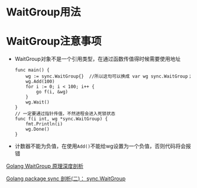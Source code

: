 # WaitGroup用法

# WaitGroup注意事项
- WaitGroup对象不是一个引用类型，在通过函数传值得时候需要使用地址
    ```golang
    func main() {
        wg := sync.WaitGroup{}  //所以这句可以换成 var wg sync.WaitGroup；
        wg.Add(100)
        for i := 0; i < 100; i++ {
            go f(i, &wg)
        }
        wg.Wait()
    }
    // 一定要通过指针传值，不然进程会进入死锁状态
    func f(i int, wg *sync.WaitGroup) {
        fmt.Println(i)
        wg.Done()
    }
    ```
- 计数器不能为负值，在使用```Add()```不能给wg设置为一个负值，否则代码将会报错

[Golang WaitGroup 原理深度剖析](https://www.cyhone.com/articles/golang-waitgroup/)

[Golang package sync 剖析(二)： sync.WaitGroup](https://segmentfault.com/a/1190000021653777)
